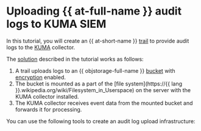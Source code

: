 # Uploading {{ at-full-name }} audit logs to KUMA SIEM

In this tutorial, you will create an {{ at-short-name }} [trail](../../audit-trails/concepts/trail.md) to provide audit logs to the [KUMA](https://www.kaspersky.com/enterprise-security/unified-monitoring-and-analysis-platform) collector.

The [solution](https://support.kaspersky.com/help/KUMA/3.2/en-US/290821.htm) described in the tutorial works as follows:

1. A trail uploads logs to an {{ objstorage-full-name }} [bucket](../../storage/concepts/bucket.md) with [encryption](../../storage/concepts/encryption.md) enabled.
1. The bucket is mounted as a part of the [file system](https://{{ lang }}.wikipedia.org/wiki/Filesystem_in_Userspace) on the server with the KUMA collector installed.
1. The KUMA collector receives event data from the mounted bucket and forwards it for processing.

You can use the following tools to create an audit log upload infrastructure: